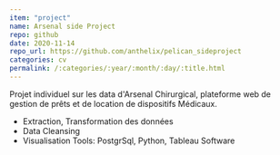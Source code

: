 ```yaml
---
item: "project"
name: Arsenal side Project 
repo: github
date: 2020-11-14
repo_url: https://github.com/anthelix/pelican_sideproject
categories: cv
permalink: /:categories/:year/:month/:day/:title.html
---
```


Projet individuel sur les data d'Arsenal Chirurgical, plateforme web de gestion de prêts et de location de dispositifs Médicaux.
- Extraction, Transformation des données
- Data Cleansing
- Visualisation
Tools: 
PostgrSql, Python, Tableau Software
